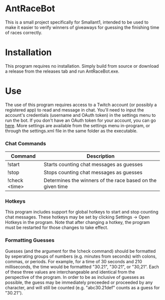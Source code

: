 # AntRaceBot

This is a small project specifically for Smallant1, intended to be used to make it easier to verify winners of giveaways for guessing the finishing time of races correctly.

# Installation

This program requires no installation. Simply build from source or download a release from the releases tab and run AntRaceBot.exe.

# Use

The use of this program requires access to a Twitch account (or possibly a registered app) to read and message in chat. You'll need to input the account's credentials (username and OAuth token) in the settings menu to run the bot. If you don't have an OAuth token for your account, you can go [here](https://twitchapps.com/tmi/). More settings are available from the settings menu in-program, or through the settings.xml file in the same folder as the executable.

### Chat Commands
| Command | Description |
| --- | --- |
| !start | Starts counting chat messages as guesses |
| !stop | Stops counting chat messages as guesses |
| !check \<time\> | Determines the winners of the race based on the given time |

### Hotkeys

This program includes support for global hotkeys to start and stop counting chat messages. These hotkeys may be set by clicking Settings -> Open Hotkeys in the program. Note that after changing a hotkey, the program must be restarted for those changes to take effect.

### Formatting Guesses

Guesses (and the argument for the !check command) should be formatted by seperating groups of numbers (e.g. minutes from seconds) with colons, commas, or periods. For example, for a time of 30 seconds and 210 milliseconds, the time would be formattted "30.21", "30:21", or "30,21". Each of these three values are interchangeable and identical from the perspective of the program. In order to be as inclusive of guesses as possible, the guess may be immediately preceeded or proceeded by any character, and will still be counted (e.g. "abc30.21def" counts as a guess for "30.21").